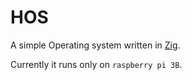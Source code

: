 # HOS

A simple Operating system written in [Zig](https://ziglang.org/).

Currently it runs only on `raspberry pi 3B`.
